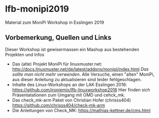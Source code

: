 # lfb-monipi2019

Material zum MoniPi Workshop in Esslingen 2019

## Vorbemerkung, Quellen und Links

Dieser Workshop ist gewisermassen ein Mashup aus bestehenden Projekten und Infos

* Das (alte) Projekt MoniPi für linuxmuster.net: http://docs.linuxmuster.net/de/latest/addons/monipi/index.html *Das sollte man nicht mehr verwenden*. Alle Versuche, einen "alten" MoniPi, aus dieser Anleitung zu aktualisieren sind leider fehlgeschlagen.
* Inhalte des Linux-Workshops an der LAK Esslingen 2016: https://github.com/ironiemix/lfb-linuxworkshop2016 Hier finden sich Präsentatationen zum Umgang mit OMD und cehck_mk.
* Das check_mk-arm Paket von Christian Hofer (chrisss404) https://github.com/chrisss404/check-mk-arm
* Die Anleitungen von Check_MK: https://mathias-kettner.de/cms.html


